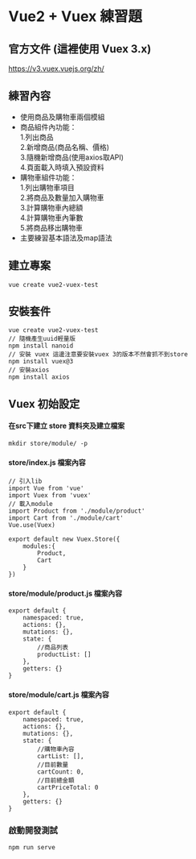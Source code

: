 # Vue2 + Vuex 練習題  

## 官方文件  (這裡使用 Vuex 3.x)
https://v3.vuex.vuejs.org/zh/

## 練習內容  
- 使用商品及購物車兩個模組
- 商品組件內功能：  
1.列出商品  
2.新增商品(商品名稱、價格)  
3.隨機新增商品(使用axios取API)  
4.頁面載入時填入預設資料
- 購物車組件功能：  
1.列出購物車項目  
2.將商品及數量加入購物車  
3.計算購物車內總額  
4.計算購物車內筆數  
5.將商品移出購物車  
- 主要練習基本語法及map語法
  
## 建立專案  
```
vue create vue2-vuex-test
```

## 安裝套件  
```
vue create vue2-vuex-test
// 隨機產生uuid輕量版
npm install nanoid
// 安裝 vuex 這邊注意要安裝vuex 3的版本不然會抓不到store
npm install vuex@3
// 安裝axios
npm install axios
```

## Vuex 初始設定
#### 在src下建立 store 資料夾及建立檔案
```
mkdir store/module/ -p
```
#### store/index.js 檔案內容
```
// 引入lib
import Vue from 'vue'
import Vuex from 'vuex'
// 載入module
import Product from './module/product'
import Cart from './module/cart'
Vue.use(Vuex)

export default new Vuex.Store({
    modules:{
        Product,
        Cart
    }
})
```
#### store/module/product.js 檔案內容
```
export default {
    namespaced: true,
    actions: {},
    mutations: {},
    state: {
        //商品列表
        productList: []
    },
    getters: {}
}
```
#### store/module/cart.js 檔案內容
```
export default {
    namespaced: true,
    actions: {},
    mutations: {},
    state: {
        //購物車內容
        cartList: [],
        //目前數量
        cartCount: 0,
        //目前總金額
        cartPriceTotal: 0
    },
    getters: {}
}

```

### 啟動開發測試  
```
npm run serve
```
